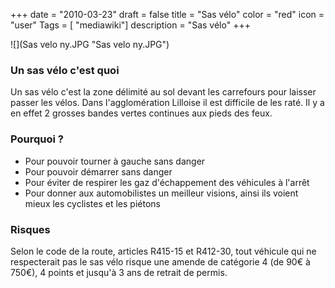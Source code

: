 +++
date = "2010-03-23"
draft = false
title = "Sas vélo"
color = "red"
icon = "user"
Tags = [ "mediawiki"]
description = "Sas vélo"
+++

![](Sas velo ny.JPG "Sas velo ny.JPG")

### Un sas vélo c'est quoi

Un sas vélo c'est la zone délimité au sol devant les carrefours pour
laisser passer les vélos. Dans l'agglomération Lilloise il est difficile
de les raté. Il y a en effet 2 grosses bandes vertes continues aux pieds
des feux.

### Pourquoi ?

-   Pour pouvoir tourner à gauche sans danger
-   Pour pouvoir démarrer sans danger
-   Pour éviter de respirer les gaz d'échappement des véhicules à
    l'arrêt
-   Pour donner aux automobilistes un meilleur visions, ainsi ils voient
    mieux les cyclistes et les piétons

### Risques

Selon le code de la route, articles R415-15 et R412-30, tout véhicule
qui ne respecterait pas le sas vélo risque une amende de catégorie 4 (de
90€ à 750€), 4 points et jusqu'à 3 ans de retrait de permis.
